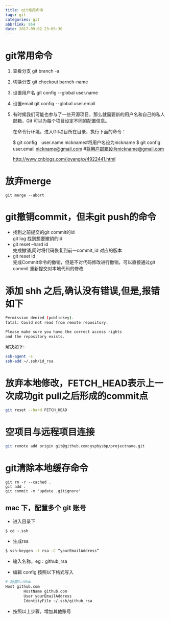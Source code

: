 ```yaml
---
title: git常用命令
tags: git
categories: git
abbrlink: 954
date: 2017-09-02 23:05:30
---
```

# git常用命令

1. 查看分支 git branch -a
1. 切换分支 git checkout barnch-name
1. 设置用户名 git config --global user.name
1. 设置email git config --global user.email
1. 有时候我们可能也参与了一些开源项目，那么就需要新的用户名和自己的私人邮箱，Git 可以为每个项目设定不同的配置信息。
   
   在命令行环境，进入Git项目所在目录，执行下面的命令：
   
   $ git config　user.name nickname#将用户名设为nickname
   $ git config　user.email nickname@gmail.com #将用户邮箱设为nickname@gmail.com
   
   
   http://www.cnblogs.com/joyang/p/4922441.html


# 放弃merge
```git
git merge --abort
```

# git撤销commit，但未git push的命令
   - 找到之前提交的git commit的id     
   git log 
   找到想要撤销的id 
   - git reset –hard id     
   完成撤销,同时将代码恢复到前一commit_id 对应的版本 
   - git reset id     
   完成Commit命令的撤销，但是不对代码修改进行撤销，可以直接通过git commit 重新提交对本地代码的修改


# 添加 shh 之后,确认没有错误,但是,报错如下

```bash
Permission denied (publickey).
fatal: Could not read from remote repository.

Please make sure you have the correct access rights
and the repository exists.
```

解决如下:

```bash
ssh-agent -s
ssh-add ~/.ssh/id_rsa
```

# 放弃本地修改，FETCH_HEAD表示上一次成功git pull之后形成的commit点
   ```bash
   git reset --hard FETCH_HEAD
   ```
   
# 空项目与远程项目连接
```bash
git remote add origin git@github.com:yspbysbp/projectname.git
```

# git清除本地缓存命令
```
git rm -r --cached .
git add .
git commit -m 'update .gitignore'

```


## mac 下，配置多个 git 账号

- 进入目录下
```bash
$ cd ~.ssh
```

- 生成rsa
```bash
$ ssh-keygen -t rsa -C “yourEmailAddress”
```

- 输入名称，eg：github_rsa

- 编辑 config 按照以下格式写入

```bash
# 配置GitHub
Host github.com
        HostName github.com
        User yourEmailAddress
        IdentityFile ~/.ssh/github_rsa
```

- 按照以上步骤，增加其他账号
